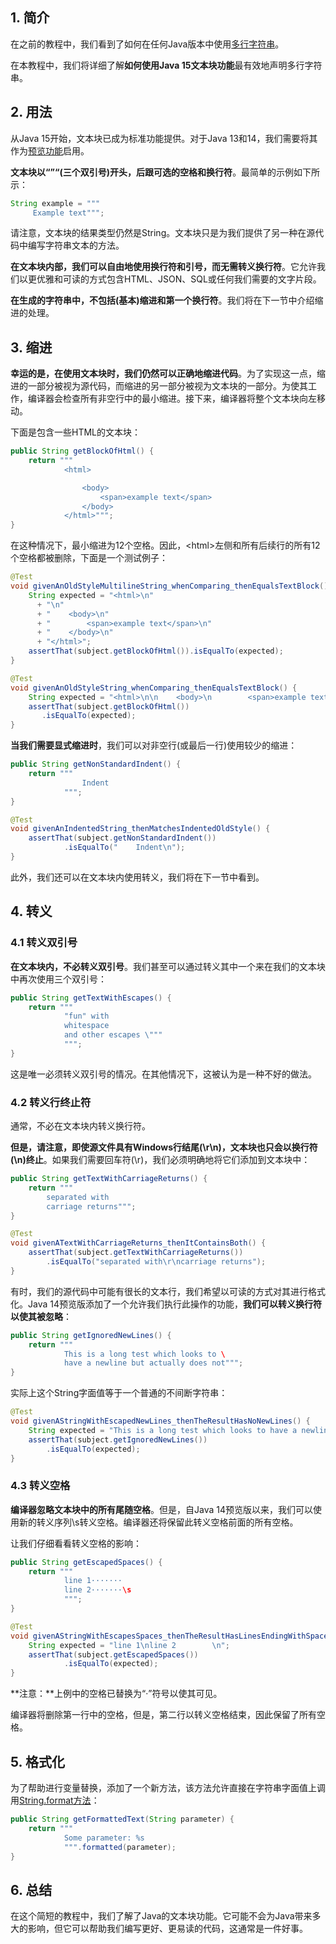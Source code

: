 ## 1. 简介

在之前的教程中，我们看到了如何在任何Java版本中使用[多行字符串](https://www.baeldung.com/java-multiline-string)。

在本教程中，我们将详细了解**如何使用Java 15文本块功能**最有效地声明多行字符串。

## 2. 用法

从Java 15开始，文本块已成为标准功能提供。对于Java 13和14，我们需要将其作为[预览功能](https://openjdk.java.net/jeps/355)启用。

**文本块以“”“(三个双引号)开头，后跟可选的空格和换行符**。最简单的示例如下所示：

```java
String example = """
     Example text""";
```

请注意，文本块的结果类型仍然是String。文本块只是为我们提供了另一种在源代码中编写字符串文本的方法。

**在文本块内部，我们可以自由地使用换行符和引号，而无需转义换行符**。它允许我们以更优雅和可读的方式包含HTML、JSON、SQL或任何我们需要的文字片段。

**在生成的字符串中，不包括(基本)缩进和第一个换行符**。我们将在下一节中介绍缩进的处理。

## 3. 缩进

**幸运的是，在使用文本块时，我们仍然可以正确地缩进代码**。为了实现这一点，缩进的一部分被视为源代码，而缩进的另一部分被视为文本块的一部分。为使其工作，编译器会检查所有非空行中的最小缩进。接下来，编译器将整个文本块向左移动。

下面是包含一些HTML的文本块：

```java
public String getBlockOfHtml() {
    return """
            <html>

                <body>
                    <span>example text</span>
                </body>
            </html>""";
}
```

在这种情况下，最小缩进为12个空格。因此，<html\>左侧和所有后续行的所有12个空格都被删除，下面是一个测试例子：

```java
@Test
void givenAnOldStyleMultilineString_whenComparing_thenEqualsTextBlock() {
    String expected = "<html>\n"
      + "\n" 
      + "    <body>\n"
      + "        <span>example text</span>\n"
      + "    </body>\n"
      + "</html>";
    assertThat(subject.getBlockOfHtml()).isEqualTo(expected);
}

@Test
void givenAnOldStyleString_whenComparing_thenEqualsTextBlock() {
    String expected = "<html>\n\n    <body>\n        <span>example text</span>\n    </body>\n</html>";
    assertThat(subject.getBlockOfHtml())
       .isEqualTo(expected);
}
```

**当我们需要显式缩进时**，我们可以对非空行(或最后一行)使用较少的缩进：

```java
public String getNonStandardIndent() {
    return """
                Indent
            """;
}

@Test
void givenAnIndentedString_thenMatchesIndentedOldStyle() {
    assertThat(subject.getNonStandardIndent())
            .isEqualTo("    Indent\n");
}
```

此外，我们还可以在文本块内使用转义，我们将在下一节中看到。

## 4. 转义

### 4.1 转义双引号

**在文本块内，不必转义双引号**。我们甚至可以通过转义其中一个来在我们的文本块中再次使用三个双引号：

```java
public String getTextWithEscapes() {
    return """
            "fun" with
            whitespace
            and other escapes \"""
            """;
}
```

这是唯一必须转义双引号的情况。在其他情况下，这被认为是一种不好的做法。

### 4.2 转义行终止符

通常，不必在文本块内转义换行符。

**但是，请注意，即使源文件具有Windows行结尾(\r\n)，文本块也只会以换行符(\\n)终止**。如果我们需要回车符(\r)，我们必须明确地将它们添加到文本块中：

```java
public String getTextWithCarriageReturns() {
	return """
		separated with
		carriage returns""";
}

@Test
void givenATextWithCarriageReturns_thenItContainsBoth() {
    assertThat(subject.getTextWithCarriageReturns())
        .isEqualTo("separated with\r\ncarriage returns");
}
```

有时，我们的源代码中可能有很长的文本行，我们希望以可读的方式对其进行格式化。Java 14预览版添加了一个允许我们执行此操作的功能，**我们可以转义换行符以使其被忽略**：

```java
public String getIgnoredNewLines() {
    return """
            This is a long test which looks to \
            have a newline but actually does not""";
}
```

实际上这个String字面值等于一个普通的不间断字符串：

```java
@Test
void givenAStringWithEscapedNewLines_thenTheResultHasNoNewLines() {
    String expected = "This is a long test which looks to have a newline but actually does not";
    assertThat(subject.getIgnoredNewLines())
        .isEqualTo(expected);
}
```

### 4.3 转义空格

**编译器忽略文本块中的所有尾随空格**。但是，自Java 14预览版以来，我们可以使用新的转义序列\s转义空格。编译器还将保留此转义空格前面的所有空格。

让我们仔细看看转义空格的影响：

```java
public String getEscapedSpaces() {
    return """
            line 1·······
            line 2·······\s
            """;
}

@Test
void givenAStringWithEscapesSpaces_thenTheResultHasLinesEndingWithSpaces() {
    String expected = "line 1\nline 2        \n";
    assertThat(subject.getEscapedSpaces())
            .isEqualTo(expected);
}
```

**注意：**上例中的空格已替换为“·”符号以使其可见。

编译器将删除第一行中的空格，但是，第二行以转义空格结束，因此保留了所有空格。

## 5. 格式化

为了帮助进行变量替换，添加了一个新方法，该方法允许直接在字符串字面值上调用[String.format方法](https://www.baeldung.com/string/format)：

```java
public String getFormattedText(String parameter) {
    return """
            Some parameter: %s
            """.formatted(parameter);
}
```

## 6. 总结

在这个简短的教程中，我们了解了Java的文本块功能。它可能不会为Java带来多大的影响，但它可以帮助我们编写更好、更易读的代码，这通常是一件好事。